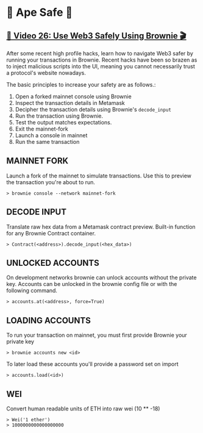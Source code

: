 # 🦧 Ape Safe 🦍

## [🎥 Video 26: Use Web3 Safely Using Brownie 🎬](https://youtu.be/ZetFUZbQMo4)

After some recent high profile hacks, learn how to navigate Web3 safer by running your transactions in Brownie.  Recent hacks have been so brazen as to inject malicious scripts into the UI, meaning you cannot necessarily trust a protocol's website nowadays.

The basic principles to increase your safety are as follows.:

1. Open a forked mainnet console using Brownie
2. Inspect the transaction details in Metamask
3. Decipher the transaction details using Brownie's `decode_input`
4. Run the transaction using Brownie.
5. Test the output matches expectations.
6. Exit the mainnet-fork
7. Launch a console in mainnet
8. Run the same transaction


## MAINNET FORK
Launch a fork of the mainnet to simulate transactions.
Use this to preview the transaction you're about to run.

	> brownie console --network mainnet-fork

## DECODE INPUT
Translate raw hex data from a Metamask contract preview.
Built-in function for any Brownie Contract container.

	> Contract(<address>).decode_input(<hex_data>)

## UNLOCKED ACCOUNTS
On development networks brownie can unlock accounts without the private key.
Accounts can be unlocked in the brownie config file or with the following command.

	> accounts.at(<address>, force=True)

## LOADING ACCOUNTS
To run your transaction on mainnet, you must first provide Brownie your private key

	> brownie accounts new <id>

To later load these accounts you'll provide a password set on import

	> accounts.load(<id>)

## WEI
Convert human readable units of ETH into raw wei (10 ** -18)

	> Wei('1 ether')
	> 1000000000000000000


